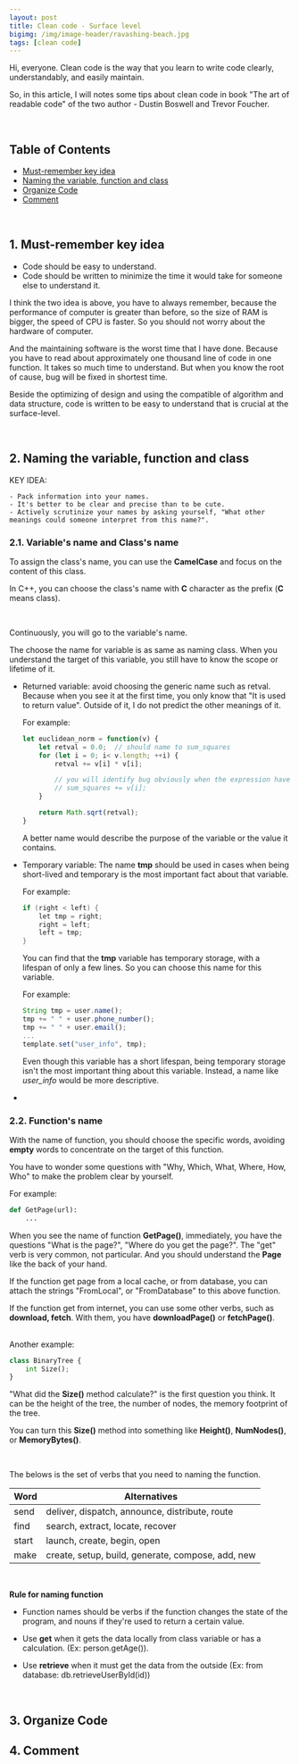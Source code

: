 ```yaml
---
layout: post
title: Clean code - Surface level
bigimg: /img/image-header/ravashing-beach.jpg
tags: [clean code]
---
```


Hi, everyone. Clean code is the way that you learn to write code clearly, understandably, and easily maintain. 

So, in this article, I will notes some tips about clean code in book "The art of readable code" of the two author - Dustin Boswell and Trevor Foucher.

<br>

## Table of Contents
- [Must-remember key idea](#1-must-remember-key-idea)
- [Naming the variable, function and class](#2-naming-the-variable-function-and-class)
- [Organize Code](#3-organize-code)
- [Comment](#4-comment)

<br>

## 1. Must-remember key idea
- Code should be easy to understand.
- Code should be written to minimize the time it would take for someone else to understand it. 

I think the two idea is above, you have to always remember, because the performance of computer is greater than before, so the size of RAM is bigger, the speed of CPU is faster. So you should not worry about the hardware of computer.

And the maintaining software is the worst time that I have done. Because you have to read about approximately one thousand line of code in one function. It takes so much time to understand. But when you know the root of cause, bug will be fixed in shortest time. 

Beside the optimizing of design and using the compatible of algorithm and data structure, code is written to be easy to understand that is crucial at the surface-level.

<br>

## 2. Naming the variable, function and class

KEY IDEA: 

```
- Pack information into your names.
- It's better to be clear and precise than to be cute.
- Actively scrutinize your names by asking yourself, "What other meanings could someone interpret from this name?".
```


### 2.1. Variable's name and Class's name

To assign the class's name, you can use the **CamelCase** and focus on the content of this class. 

In C++, you can choose the class's name with **C** character as the prefix (**C** means class).

<br>

Continuously, you will go to the variable's name. 

The choose the name for variable is as same as naming class. When you understand the target of this variable, you still have to know the scope or lifetime of it.

- Returned variable: avoid choosing the generic name such as retval. Because when you see it at the first time, you only know that "It is used to return value". Outside of it, I do not predict the other meanings of it.

    For example: 

    ```Javascript
    let euclidean_norm = function(v) {
        let retval = 0.0;  // should name to sum_squares
        for (let i = 0; i< v.length; ++i) {
            retval += v[i] * v[i];

            // you will identify bug obviously when the expression have: 
            // sum_squares += v[i];
        }

        return Math.sqrt(retval);
    }
    ```

    A better name would describe the purpose of the variable or the value it contains.

- Temporary variable: The name **tmp** should be used in cases when being short-lived and temporary is the most important fact about that variable.

    For example: 

    ```C++
    if (right < left) {
        let tmp = right; 
        right = left;
        left = tmp;
    }
    ```

    You can find that the **tmp** variable has temporary storage, with a lifespan of only a few lines. So you can choose this name for this variable.

    For example:

    ```Javascript
    String tmp = user.name();
    tmp += " " + user.phone_number();
    tmp += " " + user.email();
    ...
    template.set("user_info", tmp);
    ```

    Even though this variable has a short lifespan, being temporary storage isn't the most important thing about this variable. Instead, a name like *user_info* would be more descriptive. 

- 

### 2.2. Function's name
With the name of function, you should choose the specific words, avoiding **empty** words to concentrate on the target of this function. 

You have to wonder some questions with "Why, Which, What, Where, How, Who" to make the problem clear by yourself.

For example:

```python
def GetPage(url):
    ... 
```

When you see the name of function **GetPage()**, immediately, you have the questions "What is the page?", "Where do you get the page?". The "get" verb is very common, not particular. And you should understand the **Page** like the back of your hand.

If the function get page from a local cache, or from database, you can attach the strings "FromLocal", or "FromDatabase" to this above function.

If the function get from internet, you can use some other verbs, such as **download, fetch**. With them, you have **downloadPage()** or **fetchPage()**.

<br>
Another example:

```python
class BinaryTree {
    int Size();
}
```

"What did the **Size()** method calculate?" is the first question you think. It can be the height of the tree, the number of nodes, the memory footprint of the tree. 

You can turn this **Size()** method into something like **Height()**, **NumNodes()**, or **MemoryBytes()**.

<br>

The belows is the set of verbs that you need to naming the function.

| Word | Alternatives |
| ---- | ------------ |
| send | deliver, dispatch, announce, distribute, route |
| find | search, extract, locate, recover |
| start | launch, create, begin, open |
| make | create, setup, build, generate, compose, add, new |


<br>

**Rule for naming function**

- Function names should be verbs if the function changes the state of the program, and nouns if they're used to return a certain value.

- Use **get** when it gets the data locally from class variable or has a calculation. (Ex: person.getAge()).

- Use **retrieve** when it must get the data from the outside (Ex: from database: db.retrieveUserById(id))

<br>

## 3. Organize Code


## 4. Comment




